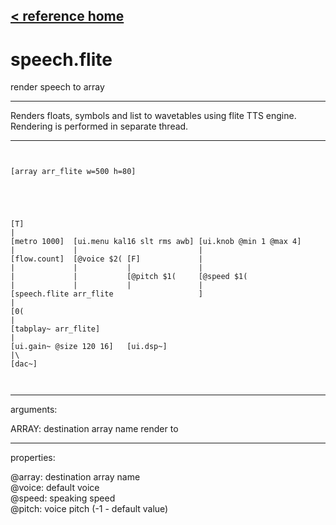 [< reference home](index.html)
---

# speech.flite


render speech to array

---

Renders floats, symbols and list to wavetables using flite TTS engine.
Rendering is performed in separate thread.
<br>


---


```


[array arr_flite w=500 h=80]





[T]
|
[metro 1000]  [ui.menu kal16 slt rms awb] [ui.knob @min 1 @max 4]
|             |                           |
[flow.count]  [@voice $2( [F]             |
|             |           |               |
|             |           [@pitch $1(     [@speed $1(
|             |           |               |
[speech.flite arr_flite                   ]
|
[0(
|
[tabplay~ arr_flite]
|
[ui.gain~ @size 120 16]   [ui.dsp~]
|\
[dac~]

            
```

---
arguments:

ARRAY: destination array name render to<br>

---
properties:

@array: destination array name<br>
@voice: default
            voice<br>
@speed: speaking
            speed<br>
@pitch: voice pitch (-1 - default
            value)<br>

